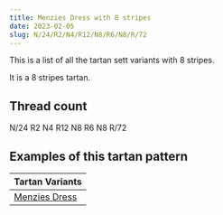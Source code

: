 ```yaml
---
title: Menzies Dress with 8 stripes
date: 2023-02-05
slug: N/24/R2/N4/R12/N8/R6/N8/R/72
---
```

This is a list of all the tartan sett variants with 8 stripes.

It is a 8 stripes tartan.


## Thread count
N/24 R2 N4 R12 N8 R6 N8 R/72

## Examples of this tartan pattern

| Tartan Variants |
|---------------|
| [Menzies Dress](/variants/n/24/r2/n4/r12/n8/r6/n8/r/72-nd0d0d0-rc80000)||
